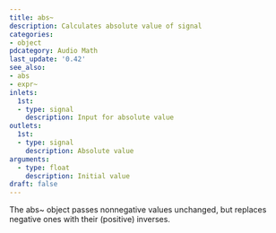 ```yaml
---
title: abs~
description: Calculates absolute value of signal
categories:
- object
pdcategory: Audio Math
last_update: '0.42'
see_also:
- abs
- expr~
inlets:
  1st:
  - type: signal
    description: Input for absolute value
outlets:
  1st:
  - type: signal
    description: Absolute value
arguments:
  - type: float 
    description: Initial value
draft: false
---
```

The abs~ object passes nonnegative values unchanged, but replaces negative ones with their (positive) inverses.
